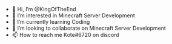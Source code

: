 - 👋 Hi, I’m @KingOfTheEnd
- 👀 I’m interested in Minecraft Server Development
- 🌱 I’m currently learning Coding
- 💞️ I’m looking to collaborate on Minecraft Server Development
- 📫 How to reach me Kote#6720 on discord

<!---
KingOfTheEnd/KingOfTheEnd is a ✨ special ✨ repository because its `README.md` (this file) appears on your GitHub profile.
You can click the Preview link to take a look at your changes.
--->
